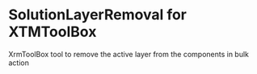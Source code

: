 # SolutionLayerRemoval for XTMToolBox
XrmToolBox tool to remove the active layer from the components in bulk action
